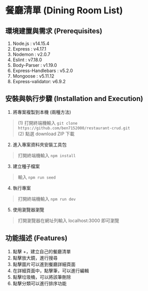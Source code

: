 # 餐廳清單 (Dining Room List)

## 環境建置與需求 (Prerequisites)
1. Node.js : v14.15.4
2. Express : v4.17.1
3. Nodemon : v2.0.7
4. Eslint : v7.18.0
5. Body-Parser : v1.19.0
6. Express-Handlebars : v5.2.0
7. Mongoose : v5.11.12
8. Express-validator: v6.9.2

## 安裝與執行步驟 (Installation and Execution)
1. 將專案複製到本機 (兩種方法)
> (1) 打開終端機輸入 
`git clone https://github.com/ben7152000/restaurant-crud.git`</br>
(2) 點選 download ZIP 下載

2. 進入專案資料夾安裝工具包
> 打開終端機輸入
`npm install`

3. 建立種子檔案
> 輸入
`npm run seed`

4. 執行專案
> 打開終端機輸入 
`npm run dev`

5. 使用瀏覽器瀏覽</br>
>打開瀏覽器在網址列輸入 localhost:3000 即可瀏覽

## 功能描述 (Features)
1. 點擊 +，建立自己的餐廳清單
2. 點擊放大鏡，進行搜尋
2. 點擊圖片可以進到餐廳詳細頁面
3. 在詳細頁面中，點擊筆，可以進行編輯
4. 點擊垃圾桶，可以將該筆刪除
5. 點擊分類可以進行排序功能

